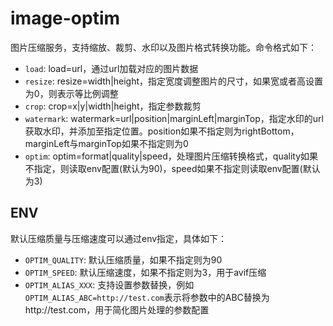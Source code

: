 # image-optim

图片压缩服务，支持缩放、裁剪、水印以及图片格式转换功能。命令格式如下：

- `load`: load=url，通过url加载对应的图片数据
- `resize`: resize=width|height，指定宽度调整图片的尺寸，如果宽或者高设置为0，则表示等比例调整
- `crop`: crop=x|y|width|height，指定参数裁剪
- `watermark`: watermark=url|position|marginLeft|marginTop，指定水印的url获取水印，并添加至指定位置。position如果不指定则为rightBottom，marginLeft与marginTop如果不指定则为0
- `optim`: optim=format|quality|speed，处理图片压缩转换格式，quality如果不指定，则读取env配置(默认为90)，speed如果不指定则读取env配置(默认为3)

## ENV

默认压缩质量与压缩速度可以通过env指定，具体如下：

- `OPTIM_QUALITY`: 默认压缩质量，如果不指定则为90
- `OPTIM_SPEED`: 默认压缩速度，如果不指定则为3，用于avif压缩
- `OPTIM_ALIAS_XXX`: 支持设置参数替换，例如`OPTIM_ALIAS_ABC=http://test.com`表示将参数中的ABC替换为http://test.com，用于简化图片处理的参数配置
